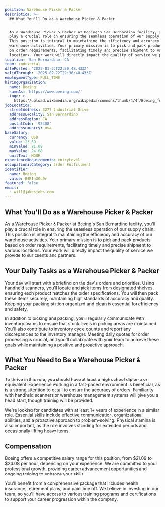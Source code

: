 ```yaml
---
position: Warehouse Picker & Packer
description: >-
  ## What You'll Do as a Warehouse Picker & Packer


  As a Warehouse Picker & Packer at Boeing's San Bernardino facility, you'll
  play a crucial role in ensuring the seamless operation of our supply chain.
  This position is integral to maintaining the efficiency and accuracy of our
  warehouse activities. Your primary mission is to pick and pack products based
  on order requirements, facilitating timely and precise shipment to various
  locations. Your work will directly impact the quality of service we pr...
location: 'San Bernardino, CA'
team: Industrial
datePosted: '2025-01-23T22:36:48.433Z'
validThrough: '2025-02-22T22:36:48.433Z'
employmentType: FULL_TIME
hiringOrganization:
  name: Boeing
  sameAs: 'https://www.boeing.com/'
  logo: >-
    https://upload.wikimedia.org/wikipedia/commons/thumb/4/4f/Boeing_full_logo.svg/2560px-Boeing_full_logo.svg.png
jobLocation:
  streetAddress: 3277 Industrial Drive
  addressLocality: San Bernardino
  addressRegion: CA
  postalCode: '92408'
  addressCountry: USA
baseSalary:
  currency: USD
  value: 22.59
  minValue: 21.09
  maxValue: 24.08
  unitText: HOUR
experienceRequirements: entryLevel
occupationalCategory: Order Fulfillment
identifier:
  name: Boeing
  value: BOEIn30u9r
featured: false
email:
  - will@jakesjobs.com
---
```




## What You'll Do as a Warehouse Picker & Packer

As a Warehouse Picker & Packer at Boeing's San Bernardino facility, you'll play a crucial role in ensuring the seamless operation of our supply chain. This position is integral to maintaining the efficiency and accuracy of our warehouse activities. Your primary mission is to pick and pack products based on order requirements, facilitating timely and precise shipment to various locations. Your work will directly impact the quality of service we provide to our clients and partners.

## Your Daily Tasks as a Warehouse Picker & Packer

Your day will start with a briefing on the day's orders and priorities. Using handheld scanners, you'll locate and pick items from designated shelves, ensuring each product matches the order specifications. You will then pack these items securely, maintaining high standards of accuracy and quality. Keeping your packing station organized and clean is essential for efficiency and safety.

In addition to picking and packing, you'll regularly communicate with inventory teams to ensure that stock levels in picking areas are maintained. You'll also contribute to inventory cycle counts and report any discrepancies to the inventory manager. Meeting daily quotas for order processing is crucial, and you'll collaborate with your team to achieve these goals while maintaining a positive and proactive approach.

## What You Need to Be a Warehouse Picker & Packer

To thrive in this role, you should have at least a high school diploma or equivalent. Experience working in a fast-paced environment is beneficial, as is a strong attention to detail to ensure the accuracy of orders. Familiarity with handheld scanners or warehouse management systems will give you a head start, though training will be provided.

We're looking for candidates with at least 1+ years of experience in a similar role. Essential skills include effective communication, organizational abilities, and a proactive approach to problem-solving. Physical stamina is also important, as the role involves standing for extended periods and occasionally lifting heavy items.

## Compensation

Boeing offers a competitive salary range for this position, from $21.09 to $24.08 per hour, depending on your experience. We are committed to your professional growth, providing career advancement opportunities and ongoing training to enhance your skills.

You'll benefit from a comprehensive package that includes health insurance, retirement plans, and paid time off. We believe in investing in our team, so you'll have access to various training programs and certifications to support your career progression within the company.
